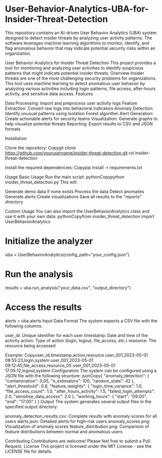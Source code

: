 # User-Behavior-Analytics-UBA-for-Insider-Threat-Detection
This repository contains an AI-driven User Behavior Analytics (UBA) system designed to detect insider threats by analyzing user activity patterns. The software leverages machine learning algorithms to monitor, identify, and flag anomalous behavior that may indicate potential security risks within an organization.

User Behavior Analytics for Insider Threat Detection
This project provides a tool for monitoring and analyzing user activities to identify suspicious patterns that might indicate potential insider threats.
Overview
Insider threats are one of the most challenging security problems for organizations. This tool uses machine learning to detect anomalous user behavior by analyzing various activities including login patterns, file access, after-hours activity, and sensitive data access.
Features

Data Processing: Import and preprocess user activity logs
Feature Extraction: Convert raw logs into behavioral indicators
Anomaly Detection: Identify unusual patterns using Isolation Forest algorithm
Alert Generation: Create actionable alerts for security teams
Visualization: Generate graphs to help visualize potential threats
Reporting: Export results to CSV and JSON formats

Installation

Clone the repository:
Copygit clone https://github.com/yourusername/insider-threat-detection.git
cd insider-threat-detection

Install the required dependencies:
Copypip install -r requirements.txt


Usage
Basic Usage
Run the main script:
pythonCopypython insider_threat_detection.py
This will:

Generate demo data if none exists
Process the data
Detect anomalies
Generate alerts
Create visualizations
Save all results to the "reports" directory

Custom Usage
You can also import the UserBehaviorAnalytics class and use it with your own data:
pythonCopyfrom insider_threat_detection import UserBehaviorAnalytics

# Initialize the analyzer
uba = UserBehaviorAnalytics(config_path="your_config.json")

# Run the analysis
results = uba.run_analysis("your_data.csv", "output_directory")

# Access the results
alerts = uba.alerts
Input Data Format
The system expects a CSV file with the following columns:

user_id: Unique identifier for each user
timestamp: Date and time of the activity
action: Type of action (login, logout, file_access, etc.)
resource: The resource being accessed

Example:
Copyuser_id,timestamp,action,resource
user_001,2023-05-01 08:55:23,login,system
user_001,2023-05-01 09:12:45,file_access,resource_05
user_001,2023-05-01 17:05:12,logout,system
Configuration
The system can be configured using a JSON file with the following structure:
jsonCopy{
  "anomaly_detection": {
    "contamination": 0.05,
    "n_estimators": 100,
    "random_state": 42
  },
  "alert_threshold": 0.8,
  "feature_weights": {
    "login_time_variance": 1.0,
    "file_access_count": 1.0,
    "after_hours_activity": 1.5,
    "failed_login_attempts": 2.0,
    "sensitive_data_access": 2.0
  },
  "working_hours": {
    "start": "09:00",
    "end": "17:00"
  }
}
Output
The system generates several output files in the specified output directory:

anomaly_detection_results.csv: Complete results with anomaly scores for all users
alerts.json: Detailed alerts for high-risk users
anomaly_scores.png: Visualization of anomaly scores
feature_distribution.png: Comparison of feature distributions between normal and anomalous users

Contributing
Contributions are welcome! Please feel free to submit a Pull Request.
License
This project is licensed under the MIT License - see the LICENSE file for details.
